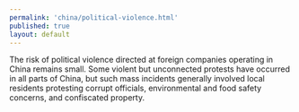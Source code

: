 ```yaml
---
permalink: 'china/political-violence.html'
published: true
layout: default
---
```

The risk of political violence directed at foreign companies operating in China remains small. Some violent but unconnected protests have occurred in all parts of China, but such mass incidents generally involved local residents protesting corrupt officials, environmental and food safety concerns, and confiscated property.
